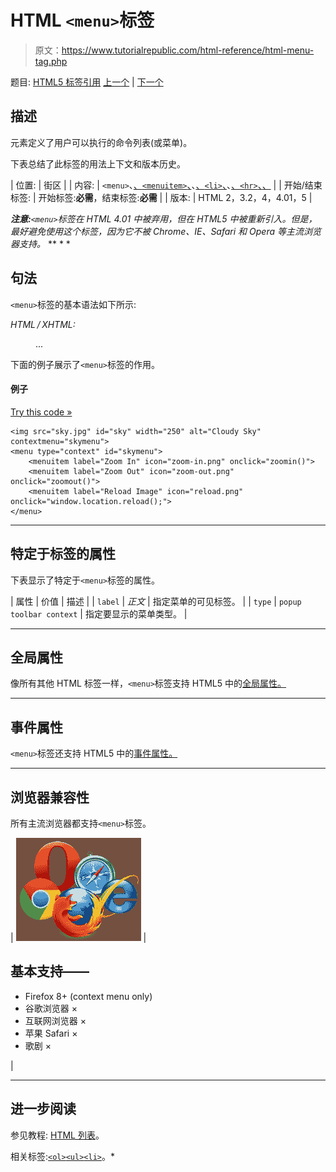 # HTML `<menu>`标签

> 原文：<https://www.tutorialrepublic.com/html-reference/html-menu-tag.php>

题目: [HTML5 标签引用](html5-tags.php) [上一个](html5-mark-tag.php) | [下一个](html5-menuitem-tag.php)

## 描述

元素定义了用户可以执行的命令列表(或菜单)。

下表总结了此标签的用法上下文和版本历史。

| 位置: | 街区 |
| 内容: | `<menu>`、[、`<menuitem>`、](html5-menuitem-tag.php)、[、`<li>`、](html-li-tag.php)、[、`<hr>`、](html-hr-tag.php)[、](html-script-tag.php) |
| 开始/结束标签: | 开始标签:**必需**，结束标签:**必需** |
| 版本: | HTML 2，3.2，4，4.01，5 |

 ***注意:**`<menu>`标签在 HTML 4.01 中被弃用，但在 HTML5 中被重新引入。但是，最好避免使用这个标签，因为它不被 Chrome、IE、Safari 和 Opera 等主流浏览器支持。*  ** * *

## 句法

`<menu>`标签的基本语法如下所示:

*HTML / XHTML:* <menu> ... </menu>

下面的例子展示了`<menu>`标签的作用。

#### 例子

[Try this code »](../codelab.php?topic=html5&file=menu-tag "Try this code using online Editor")

```
<img src="sky.jpg" id="sky" width="250" alt="Cloudy Sky" contextmenu="skymenu">
<menu type="context" id="skymenu">
    <menuitem label="Zoom In" icon="zoom-in.png" onclick="zoomin()">
    <menuitem label="Zoom Out" icon="zoom-out.png" onclick="zoomout()">
    <menuitem label="Reload Image" icon="reload.png" onclick="window.location.reload();">
</menu>
```

* * *

## 特定于标签的属性

下表显示了特定于`<menu>`标签的属性。

| 属性 | 价值 | 描述 |
| `label` | *正文* | 指定菜单的可见标签。 |
| `type` | `popup
toolbar
context` | 指定要显示的菜单类型。 |

* * *

## 全局属性

像所有其他 HTML 标签一样，`<menu>`标签支持 HTML5 中的[全局属性。](html5-global-attributes.php)

* * *

## 事件属性

`<menu>`标签还支持 HTML5 中的[事件属性。](html5-event-attributes.php)

* * *

## 浏览器兼容性

所有主流浏览器都支持`<menu>`标签。

| ![Browsers Icon](img/e9331123c77668c1832e541c2fca1002.png) | 

## 基本支持——

*   Firefox 8+ (context menu only)
*   谷歌浏览器 ×
*   互联网浏览器 ×
*   苹果 Safari ×
*   歌剧 ×

 |

* * *

## 进一步阅读

参见教程: [HTML 列表](../html-tutorial/html-lists.php)。

相关标签:[`<ol>`](html-ol-tag.php)[`<ul>`](html-ul-tag.php)[`<li>`](html-li-tag.php)。*